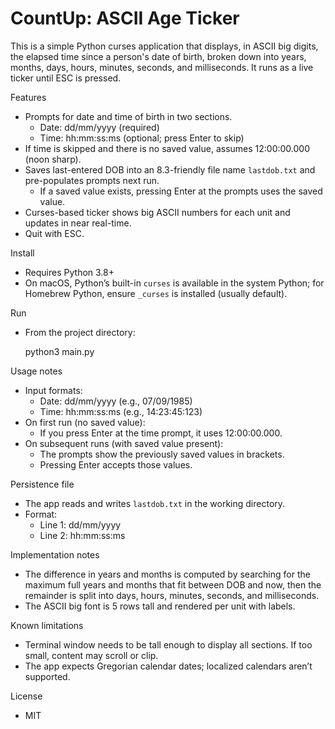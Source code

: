 # CountUp: ASCII Age Ticker

This is a simple Python curses application that displays, in ASCII big digits, the elapsed time since a person's date of birth, broken down into years, months, days, hours, minutes, seconds, and milliseconds. It runs as a live ticker until ESC is pressed.

Features
- Prompts for date and time of birth in two sections.
  - Date: dd/mm/yyyy (required)
  - Time: hh:mm:ss:ms (optional; press Enter to skip)
- If time is skipped and there is no saved value, assumes 12:00:00.000 (noon sharp).
- Saves last-entered DOB into an 8.3-friendly file name `lastdob.txt` and pre-populates prompts next run.
  - If a saved value exists, pressing Enter at the prompts uses the saved value.
- Curses-based ticker shows big ASCII numbers for each unit and updates in near real-time.
- Quit with ESC.

Install
- Requires Python 3.8+
- On macOS, Python’s built-in `curses` is available in the system Python; for Homebrew Python, ensure `_curses` is installed (usually default).

Run
- From the project directory:

  python3 main.py

Usage notes
- Input formats:
  - Date: dd/mm/yyyy (e.g., 07/09/1985)
  - Time: hh:mm:ss:ms (e.g., 14:23:45:123)
- On first run (no saved value):
  - If you press Enter at the time prompt, it uses 12:00:00.000.
- On subsequent runs (with saved value present):
  - The prompts show the previously saved values in brackets.
  - Pressing Enter accepts those values.

Persistence file
- The app reads and writes `lastdob.txt` in the working directory.
- Format:
  - Line 1: dd/mm/yyyy
  - Line 2: hh:mm:ss:ms

Implementation notes
- The difference in years and months is computed by searching for the maximum full years and months that fit between DOB and now, then the remainder is split into days, hours, minutes, seconds, and milliseconds.
- The ASCII big font is 5 rows tall and rendered per unit with labels.

Known limitations
- Terminal window needs to be tall enough to display all sections. If too small, content may scroll or clip.
- The app expects Gregorian calendar dates; localized calendars aren’t supported.

License
- MIT

